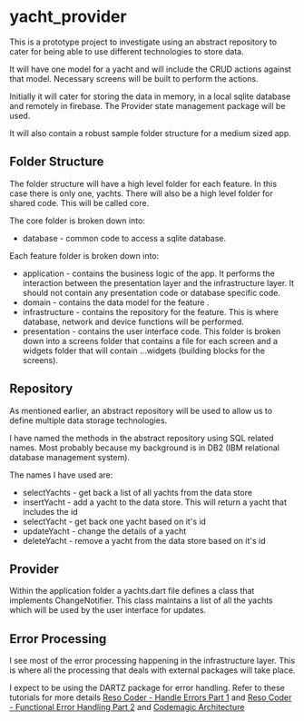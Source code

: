 # yacht_provider

This is a prototype project to investigate using an abstract repository to cater for being able to use different technologies to store data.

It will have one model for a yacht and will include the CRUD actions against that model. Necessary screens will be built to perform the actions.

Initially it will cater for storing the data in memory, in a local sqlite database and remotely in firebase.
The Provider state management package will be used.

It will also contain a robust sample folder structure for a medium sized app.

## Folder Structure

The folder structure will have a high level folder for each feature. In this case there is only one, yachts. There will also be a high level folder for shared code. This will be called core.

The core folder is broken down into:

* database - common code to access a sqlite database.

Each feature folder is broken down into:

* application - contains the business logic of the app. It performs the interaction between the presentation layer and the infrastructure layer. It should not contain any presentation code or database specific code.
* domain - contains the data model for the feature .
* infrastructure - contains the repository for the feature. This is where database, network and device functions will be performed.
* presentation - contains the user interface code. This folder is broken down into a screens folder that contains a file for each screen and a widgets folder that will contain ...widgets (building blocks for the screens).

## Repository

As mentioned earlier, an abstract repository will be used to allow us to define multiple data storage technologies.

I have named the methods in the abstract repository using SQL related names. Most probably because my background is in DB2 (IBM relational database management system).

The names I have used are:

* selectYachts - get back a list of all yachts from the data store
* insertYacht - add a yacht to the data store. This will return a yacht that includes the id
* selectYacht - get back one yacht based on it's id
* updateYacht - change the details of a yacht
* deleteYacht - remove a yacht from the data  store based on it's id

## Provider

Within the application folder a yachts.dart file defines a class that implements ChangeNotifier. This class maintains a list of all the yachts which will be used by the user interface for updates.

## Error Processing

I see most of the error processing happening in the infrastructure layer. This is where all the processing that deals with external packages will take place.

I expect to be using the DARTZ package for error handling. Refer to these tutorials for more details [Reso Coder - Handle Errors Part 1](https://resocoder.com/2019/12/11/proper-error-handling-in-flutter-dart-1-principles/) and [Reso Coder - Functional Error Handling Part 2](https://resocoder.com/2019/12/14/functional-error-handling-in-flutter-dart-2-either-task-fp/) and [Codemagic Architecture](https://blog.codemagic.io/flutter-tutorial-app-arhitecture-beginners/)
